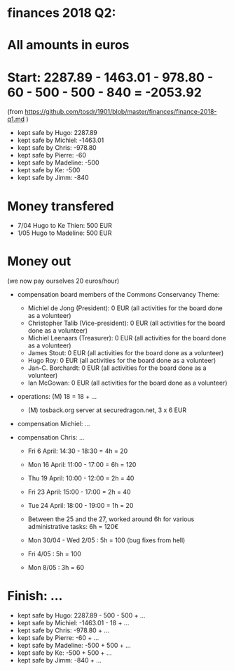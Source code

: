 # finances 2018 Q2:

# All amounts in euros
# Start: 2287.89 - 1463.01 - 978.80 - 60 - 500 - 500 - 840 = -2053.92
(from https://github.com/tosdr/1901/blob/master/finances/finance-2018-q1.md )

* kept safe by Hugo: 2287.89
* kept safe by Michiel: -1463.01
* kept safe by Chris: -978.80
* kept safe by Pierre: -60
* kept safe by Madeline: -500
* kept safe by Ke: -500
* kept safe by Jimm: -840

# Money transfered
* 7/04 Hugo to Ke Thien: 500 EUR
* 1/05 Hugo to Madeline: 500 EUR

# Money out

(we now pay ourselves 20 euros/hour)

* compensation board members of the Commons Conservancy Theme:
   * Michiel de Jong (President):		0 EUR (all activities for the board done as a volunteer)
   * Christopher Talib (Vice-president):	0 EUR (all activities for the board done as a volunteer)
   * Michiel Leenaars (Treasurer):		0 EUR (all activities for the board done as a volunteer)
   * James Stout:				0 EUR (all activities for the board done as a volunteer)
   * Hugo Roy:					0 EUR (all activities for the board done as a volunteer)
   * Jan-C. Borchardt:				0 EUR (all activities for the board done as a volunteer)
   * Ian McGowan:				0 EUR (all activities for the board done as a volunteer)
   
* operations: (M) 18 = 18 + ...
   * (M) tosback.org server at securedragon.net, 3 x 6 EUR

* compensation Michiel: ...
  
* compensation Chris: ...
   * Fri 6 April: 14:30 - 18:30 = 4h = 20
   * Mon 16 April: 11:00 - 17:00 = 6h = 120
   * Thu 19 April: 10:00 - 12:00 = 2h = 40
   * Fri 23 April: 15:00 - 17:00 = 2h = 40
   * Tue 24 April: 18:00 - 19:00 = 1h = 20

   * Between the 25 and the 27, worked around 6h for various administrative tasks: 6h = 120€
   * Mon 30/04 - Wed 2/05 : 5h = 100 (bug fixes from hell)
   * Fri 4/05 : 5h = 100
   * Mon 8/05 : 3h = 60
   
# Finish: ...

* kept safe by Hugo: 2287.89 - 500 - 500 + ...
* kept safe by Michiel: -1463.01 - 18 + ...
* kept safe by Chris: -978.80 + ...
* kept safe by Pierre: -60 + ...
* kept safe by Madeline: -500 + 500 + ...
* kept safe by Ke: -500 + 500 + ...
* kept safe by Jimm: -840 + ...
